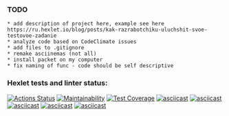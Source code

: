 ### TODO
    * add description of project here, example see here https://ru.hexlet.io/blog/posts/kak-razrabotchiku-uluchshit-svoe-testovoe-zadanie
    * analyze code based on CodeClimate issues
    * add files to .gitignore
    * remake asciinemas (not all)
    * install packet on my computer
    * fix naming of func - code should be self descriptive
    
    
### Hexlet tests and linter status:
[![Actions Status](https://github.com/maksimfad/python-project-lvl2/workflows/hexlet-check/badge.svg)](https://github.com/maksimfad/python-project-lvl2/actions)
[![Maintainability](https://api.codeclimate.com/v1/badges/4011ef9900bd70aa26a9/maintainability)](https://codeclimate.com/github/maksimfad/python-project-lvl2/maintainability)
[![Test Coverage](https://api.codeclimate.com/v1/badges/4011ef9900bd70aa26a9/test_coverage)](https://codeclimate.com/github/maksimfad/python-project-lvl2/test_coverage)
[![asciicast](https://asciinema.org/a/JiO0z5kkk4FKOVImR1EYY0mB4.svg)](https://asciinema.org/a/JiO0z5kkk4FKOVImR1EYY0mB4)
[![asciicast](https://asciinema.org/a/2tjfMZUtgyrRg8rZeBqy6y1xG.svg)](https://asciinema.org/a/2tjfMZUtgyrRg8rZeBqy6y1xG)
[![asciicast](https://asciinema.org/a/RH4reupEeHUm1ltT2ElRLZ4Wl.svg)](https://asciinema.org/a/RH4reupEeHUm1ltT2ElRLZ4Wl)
[![asciicast](https://asciinema.org/a/Kt0wRMgeKupbVaBo0qc8mG7hh.svg)](https://asciinema.org/a/Kt0wRMgeKupbVaBo0qc8mG7hh)
[![asciicast](https://asciinema.org/a/llWCyySeRoW243sBdJrVkbexs.svg)](https://asciinema.org/a/llWCyySeRoW243sBdJrVkbexs)